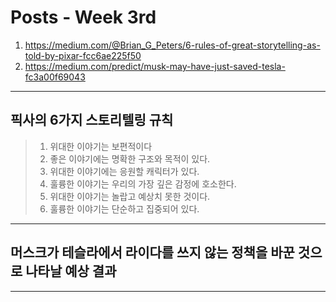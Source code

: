 # Posts - Week 3rd

1. <https://medium.com/@Brian_G_Peters/6-rules-of-great-storytelling-as-told-by-pixar-fcc6ae225f50>
2. <https://medium.com/predict/musk-may-have-just-saved-tesla-fc3a00f69043>

---

## 픽사의 6가지 스토리텔링 규칙

> 1. 위대한 이야기는 보편적이다
> 2. 좋은 이야기에는 명확한 구조와 목적이 있다.
> 3. 위대한 이야기에는 응원할 캐릭터가 있다.
> 4. 훌륭한 이야기는 우리의 가장 깊은 감정에 호소한다.
> 5. 위대한 이야기는 놀랍고 예상치 못한 것이다.
> 6. 훌륭한 이야기는 단순하고 집중되어 있다.

---

## 머스크가 테슬라에서 라이다를 쓰지 않는 정책을 바꾼 것으로 나타날 예상 결과

---
